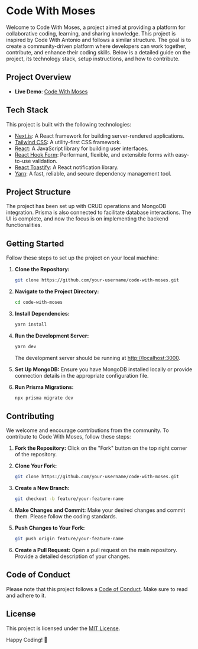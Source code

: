 # Code With Moses

Welcome to Code With Moses, a project aimed at providing a platform for collaborative coding, learning, and sharing knowledge. This project is inspired by Code With Antonio and follows a similar structure. The goal is to create a community-driven platform where developers can work together, contribute, and enhance their coding skills. Below is a detailed guide on the project, its technology stack, setup instructions, and how to contribute.

## Project Overview

- **Live Demo**: [Code With Moses](https://code-with-moses.vercel.app)

## Tech Stack

This project is built with the following technologies:

- [Next.js](https://nextjs.org/): A React framework for building server-rendered applications.
- [Tailwind CSS](https://tailwindcss.com/): A utility-first CSS framework.
- [React](https://reactjs.org/): A JavaScript library for building user interfaces.
- [React Hook Form](https://react-hook-form.com/): Performant, flexible, and extensible forms with easy-to-use validation.
- [React Toastify](https://github.com/fkhadra/react-toastify): A React notification library.
- [Yarn](https://yarnpkg.com/): A fast, reliable, and secure dependency management tool.

## Project Structure

The project has been set up with CRUD operations and MongoDB integration. Prisma is also connected to facilitate database interactions. The UI is complete, and now the focus is on implementing the backend functionalities.

## Getting Started

Follow these steps to set up the project on your local machine:

1. **Clone the Repository:**
   ```bash
   git clone https://github.com/your-username/code-with-moses.git
   ```

2. **Navigate to the Project Directory:**
   ```bash
   cd code-with-moses
   ```

3. **Install Dependencies:**
   ```bash
   yarn install
   ```

4. **Run the Development Server:**
   ```bash
   yarn dev
   ```

   The development server should be running at [http://localhost:3000](http://localhost:3000).

5. **Set Up MongoDB:**
   Ensure you have MongoDB installed locally or provide connection details in the appropriate configuration file.

6. **Run Prisma Migrations:**
   ```bash
   npx prisma migrate dev
   ```

## Contributing

We welcome and encourage contributions from the community. To contribute to Code With Moses, follow these steps:

1. **Fork the Repository:**
   Click on the "Fork" button on the top right corner of the repository.

2. **Clone Your Fork:**
   ```bash
   git clone https://github.com/your-username/code-with-moses.git
   ```

3. **Create a New Branch:**
   ```bash
   git checkout -b feature/your-feature-name
   ```

4. **Make Changes and Commit:**
   Make your desired changes and commit them. Please follow the coding standards.

5. **Push Changes to Your Fork:**
   ```bash
   git push origin feature/your-feature-name
   ```

6. **Create a Pull Request:**
   Open a pull request on the main repository. Provide a detailed description of your changes.

## Code of Conduct

Please note that this project follows a [Code of Conduct](CODE_OF_CONDUCT.md). Make sure to read and adhere to it.

## License

This project is licensed under the [MIT License](LICENSE).

Happy Coding! 🚀